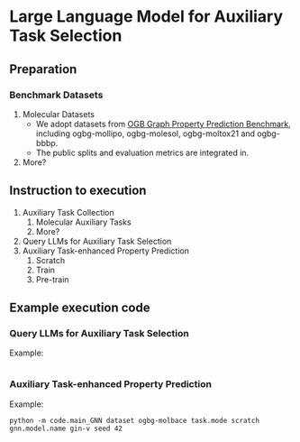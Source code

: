 # Large Language Model for Auxiliary Task Selection

## Preparation

### Benchmark Datasets

1. Molecular Datasets
   - We adopt datasets from [OGB Graph Property Prediction Benchmark](https://ogb.stanford.edu/docs/graphprop/), including ogbg-mollipo, ogbg-molesol, ogbg-moltox21 and ogbg-bbbp.
   - The public splits and evaluation metrics are integrated in. 
2. More?


## Instruction to execution

1. Auxiliary Task Collection
   1. Molecular Auxiliary Tasks
   2. More?
2. Query LLMs for Auxiliary Task Selection
3. Auxiliary Task-enhanced Property Prediction
   1. Scratch
   2. Train
   3. Pre-train


## Example execution code

### Query LLMs for Auxiliary Task Selection
Example: 
```
```

### Auxiliary Task-enhanced Property Prediction
Example: 
```
python -m code.main_GNN dataset ogbg-molbace task.mode scratch gnn.model.name gin-v seed 42
```